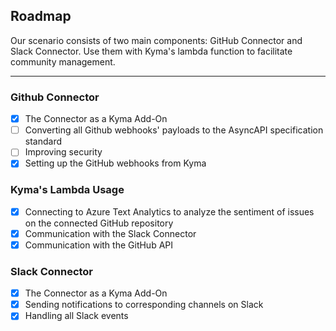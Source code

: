 ## Roadmap

Our scenario consists of two main components: GitHub Connector and Slack Connector. Use them with Kyma's lambda function to facilitate community management. 

---
### Github Connector
* [x] The Connector as a Kyma Add-On 
* [ ] Converting all Github webhooks' payloads to the AsyncAPI specification standard
* [ ] Improving security
* [x] Setting up the GitHub webhooks from Kyma

### Kyma's Lambda Usage
* [x] Connecting to Azure Text Analytics to analyze the sentiment of issues on the connected GitHub repository
* [x] Communication with the Slack Connector
* [x] Communication with the GitHub API

### Slack Connector
* [x] The Connector as a Kyma Add-On 
* [x] Sending notifications to corresponding channels on Slack
* [x] Handling all Slack events 
